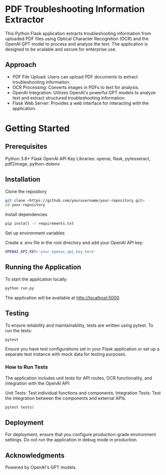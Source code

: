 # PDF Troubleshooting Information Extractor
This Python Flask application extracts troubleshooting information from uploaded PDF files using Optical Character Recognition (OCR) and the OpenAI GPT model to process and analyze the text. The application is designed to be scalable and secure for enterprise use.

## Approach

- PDF File Upload: Users can upload PDF documents to extract troubleshooting information.
- OCR Processing: Converts images in PDFs to text for analysis.
- OpenAI Integration: Utilizes OpenAI's powerful GPT models to analyze text and extract structured troubleshooting information.
- Flask Web Server: Provides a web interface for interacting with the application.

# Getting Started

## Prerequisites

Python 3.8+
Flask
OpenAI API Key
Libraries: openai, flask, pytesseract, pdf2image, python-dotenv

## Installation
Clone the repository
```bash
git clone <https://github.com/yourusername/your-repository.git>
cd your-repository
```
Install dependencies

```bash
pip install -r requirements.txt
```

Set up environment variables

Create a .env file in the root directory and add your OpenAI API key:

```bash
OPENAI_API_KEY='your_openai_api_key_here'
```

## Running the Application
To start the application locally:

```bash
python run.py
```

The application will be available at <http://localhost:5000>.

## Testing
To ensure reliability and maintainability, tests are written using pytest. To run the tests:

```bash
pytest
```

Ensure you have test configurations set in your Flask application or set up a separate test instance with mock data for testing purposes.

### How to Run Tests
The application includes unit tests for API routes, OCR functionality, and integration with the OpenAI API:

Unit Tests: Test individual functions and components.
Integration Tests: Test the integration between the components and external APIs.

```bash
pytest tests/
```

## Deployment
For deployment, ensure that you configure production-grade environment settings. Do not run the application in debug mode in production.

## Acknowledgments
Powered by OpenAI's GPT models.
